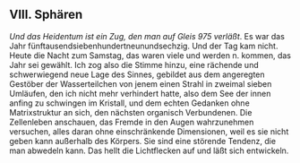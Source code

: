 ## VIII. Sphären 
*Und das Heidentum ist ein Zug, den man auf Gleis *975* verläßt*. Es war das Jahr fünftausendsiebenhundertneunundsechzig. Und der Tag kam nicht. Heute die Nacht zum Samstag, das waren viele und werden n. kommen, das Jahr sei gewählt. Ich zog also die Stimme hinzu, eine rächende und schwerwiegend neue Lage des Sinnes, gebildet aus dem angeregten Gestöber der Wasserteilchen von jenem einen Strahl in zweimal sieben Umläufen, den ich nicht mehr verhindert hatte, also dem See der innen anfing zu schwingen im Kristall, und dem echten Gedanken ohne Matrixstruktur an sich, den nächsten organisch Verbundenen. Die Zellenleben anschauen, das Fremde in den Augen wahrzunehmen versuchen, alles daran ohne einschränkende Dimensionen, weil es sie nicht geben kann außerhalb des Körpers. Sie sind eine störende Tendenz, die man abwedeln kann. Das hellt die Lichtflecken auf und läßt sich entwickeln.    
